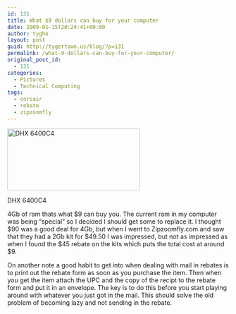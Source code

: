 ```yaml
---
id: 131
title: What $9 dollars can buy for your computer
date: 2009-01-15T20:24:41+00:00
author: tyghe
layout: post
guid: http://tygertown.us/blog/?p=131
permalink: /what-9-dollars-can-buy-for-your-computer/
original_post_id:
  - 131
categories:
  - Pictures
  - Technical Computing
tags:
  - corsair
  - rebate
  - zipzoomfly
---
```

<div id="attachment_132" style="width: 310px" class="wp-caption alignnone">
  <a href="http://tygertown.us/blog/wp-content/uploads/2009/01/imgp5982.jpg"><img class="size-medium wp-image-132" title="Corsair Ram" src="http://tygertown.us/blog/wp-content/uploads/2009/01/imgp5982-300x140.jpg" alt="DHX 6400C4" width="300" height="140" /></a>
  
  <p class="wp-caption-text">
    DHX 6400C4
  </p>
</div>

4Gb of ram thats what $9 can buy you. The current ram in my computer was being &#8220;special&#8221; so I decided I should get some to replace it. I thought $90 was a good deal for 4Gb, but when I went to Zipzoomfly.com and saw that they had a 2Gb kit for $49.50 I was impressed, but not as impressed as when I found the $45 rebate on the kits which puts the total cost at around $9.

On another note a good habit to get into when dealing with mail in rebates is to print out the rebate form as soon as you purchase the item. Then when you get the item attach the UPC and the copy of the recipt to the rebate form and put it in an envelope. The key is to do this before you start playing around with whatever you just got in the mail. This should solve the old problem of becoming lazy and not sending in the rebate.
